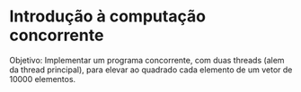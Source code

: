 # Introdução à computação concorrente

Objetivo: Implementar um programa concorrente, com duas threads (alem da thread principal), para elevar ao quadrado cada elemento de um vetor de 10000 elementos.
